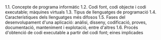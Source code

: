 1.1. Concepte de programa informàtic
1.2. Codi font, codi objecte i codi executable; màquines virtuals
1.3. Tipus de llenguatges de programació
1.4. Característiques dels llenguatges més difosos
1.5. Fases del desenvolupament d'una aplicació: anàlisi, disseny, codificació, proves, documentació, manteniment i explotació, entre d'altres
1.6. Procés d'obtenció de codi executable a partir del codi font; eines implicades
